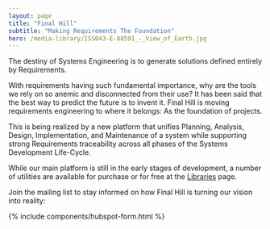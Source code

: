 ```yaml
---
layout: page
title: "Final Hill"
subtitle: "Making Requirements The Foundation"
hero: /media-library/ISS043-E-88591_-_View_of_Earth.jpg
---
```


The destiny of Systems Engineering is to generate solutions defined entirely by Requirements.

With requirements having such fundamental importance, why are the tools we rely on so anemic
and disconnected from their use? It has been said that the best way to predict the future is to invent it.
Final Hill is moving requirements engineering to where it belongs: As the foundation of projects.

This is being realized by a new platform that unifies Planning, Analysis, Design, Implementation,
and Maintenance of a system while supporting strong Requirements traceability across all phases of the
Systems Development Life-Cycle.

While our main platform is still in the early stages of development, a number of utilities are available
for purchase or for free at the [Libraries](libraries) page. 

Join the mailing list to stay informed on how Final Hill is turning our vision into reality:

{% include components/hubspot-form.html %}

